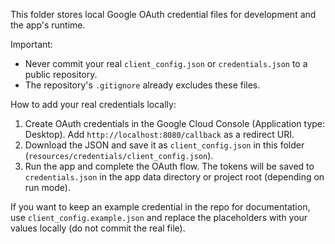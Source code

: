 This folder stores local Google OAuth credential files for development and the app's runtime.

Important:
- Never commit your real `client_config.json` or `credentials.json` to a public repository.
- The repository's `.gitignore` already excludes these files.

How to add your real credentials locally:
1) Create OAuth credentials in the Google Cloud Console (Application type: Desktop). Add `http://localhost:8080/callback` as a redirect URI.
2) Download the JSON and save it as `client_config.json` in this folder (`resources/credentials/client_config.json`).
3) Run the app and complete the OAuth flow. The tokens will be saved to `credentials.json` in the app data directory or project root (depending on run mode).

If you want to keep an example credential in the repo for documentation, use `client_config.example.json` and replace the placeholders with your values locally (do not commit the real file).